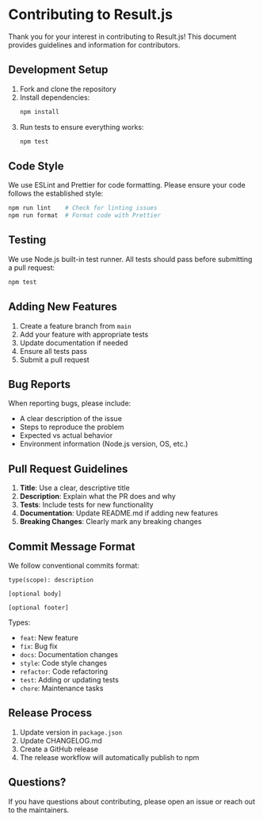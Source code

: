 # Contributing to Result.js

Thank you for your interest in contributing to Result.js! This document provides guidelines and information for contributors.

## Development Setup

1. Fork and clone the repository
2. Install dependencies:
   ```bash
   npm install
   ```
3. Run tests to ensure everything works:
   ```bash
   npm test
   ```

## Code Style

We use ESLint and Prettier for code formatting. Please ensure your code follows the established style:

```bash
npm run lint    # Check for linting issues
npm run format  # Format code with Prettier
```

## Testing

We use Node.js built-in test runner. All tests should pass before submitting a pull request:

```bash
npm test
```

## Adding New Features

1. Create a feature branch from `main`
2. Add your feature with appropriate tests
3. Update documentation if needed
4. Ensure all tests pass
5. Submit a pull request

## Bug Reports

When reporting bugs, please include:

- A clear description of the issue
- Steps to reproduce the problem
- Expected vs actual behavior
- Environment information (Node.js version, OS, etc.)

## Pull Request Guidelines

1. **Title**: Use a clear, descriptive title
2. **Description**: Explain what the PR does and why
3. **Tests**: Include tests for new functionality
4. **Documentation**: Update README.md if adding new features
5. **Breaking Changes**: Clearly mark any breaking changes

## Commit Message Format

We follow conventional commits format:

```
type(scope): description

[optional body]

[optional footer]
```

Types:
- `feat`: New feature
- `fix`: Bug fix
- `docs`: Documentation changes
- `style`: Code style changes
- `refactor`: Code refactoring
- `test`: Adding or updating tests
- `chore`: Maintenance tasks

## Release Process

1. Update version in `package.json`
2. Update CHANGELOG.md
3. Create a GitHub release
4. The release workflow will automatically publish to npm

## Questions?

If you have questions about contributing, please open an issue or reach out to the maintainers. 